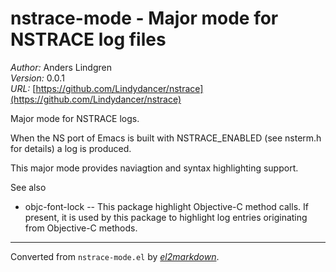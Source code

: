 # nstrace-mode - Major mode for NSTRACE log files

*Author:* Anders Lindgren<br>
*Version:* 0.0.1<br>
*URL:* [https://github.com/Lindydancer/nstrace](https://github.com/Lindydancer/nstrace)<br>

Major mode for NSTRACE logs.

When the NS port of Emacs is built with NSTRACE_ENABLED (see
nsterm.h for details) a log is produced.

This major mode provides naviagtion and syntax highlighting
support.

See also

- objc-font-lock -- This package highlight Objective-C method
  calls.  If present, it is used by this package to highlight log
  entries originating from Objective-C methods.


---
Converted from `nstrace-mode.el` by [*el2markdown*](https://github.com/Lindydancer/el2markdown).
